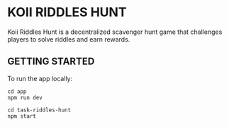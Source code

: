 # KOII RIDDLES HUNT

Koii Riddles Hunt is a decentralized scavenger hunt game that challenges players to solve riddles and earn rewards.


## GETTING STARTED

To run the app locally:

```shell
cd app
npm run dev
```

```shell
cd task-riddles-hunt
npm start
```
